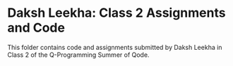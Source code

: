 # Daksh Leekha: Class 2 Assignments and Code
This folder contains code and assignments submitted by Daksh Leekha in Class 2 of the Q-Programming Summer of Qode.